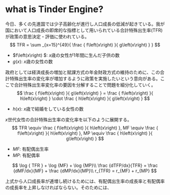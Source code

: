 # what is Tinder Engine?


今日、多くの先進国では少子高齢化が進行し人口成長の低減が起きている。我が国において人口成長の即席的な指標として用いられている合計特殊出生率(TFR)が政策の意思決定・評価に使われている。
$$
TFR = \sum _{x=15}^{49}{ \frac { f\left(x\right) }{ g\left(x\right) } }
$$

 - $f\left(x\right) $: $x$歳の女性が1年間に生んだ子供の数
 - $g\left(x\right)$: $x$歳の女性の数

政府としては経済成長の増加と賦課方式の年金財政方式の維持のために、この合計特殊出生率の変化率が増加するように政策を実施したいという意向がある。ここで合計特殊出生率変化率の要因を分解することで問題を細分化していく。
$$
\frac { f\left(x\right) }{ g\left(x\right) } = \frac { f\left(x\right) }{ h\left(x\right) } \cdot \frac { h\left(x\right) }{ g\left(x\right) }
$$

 - $h\left(x\right)$: $x$歳で結婚をしている女性の数

$x$世代女性の合計特殊出生率の変化率を以下のように展開する。
$$
TFR \equiv \frac { f\left(x\right) }{ h\left(x\right) },  MF \equiv \frac { f\left(x\right) }{ h\left(x\right) }, MP \equiv \frac { h\left(x\right) }{ g\left(x\right) }
$$

 - $MF$: 有配偶出生率
 - $MP$: 有配偶率

$$
\log { TFR } + \log {MF} + \log {MP}\\
\frac {dTFP/dx}{TFR} = \frac {dMF/dx}{MF} + \frac {dMP/dx}{MP}\\
r_{TFR} = r_{MF} + r_{MP}
$$

上式から人口成長率が逓増し続けるためには、有配偶出生率の成長率と有配偶率の成長率を上昇しなければならない。そのためには、
